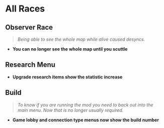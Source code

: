 # All Races

## Observer Race
> *Being able to see the whole map while alive caused desyncs.*
* **You can no longer see the whole map until you scuttle**

## Research Menu
* **Upgrade research items show the statistic increase**

## Build
> *To know if you are running the mod you need to back out into the main menu. Now that is no longer usually required.*
* **Game lobby and connection type menus now show the build number**
